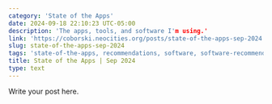 ```yaml
---
category: 'State of the Apps'
date: 2024-09-18 22:10:23 UTC-05:00
description: 'The apps, tools, and software I'm using.'
link: 'https://coborski.neocities.org/posts/state-of-the-apps-sep-2024'
slug: state-of-the-apps-sep-2024
tags: 'state-of-the-apps, recommendations, software, software-recommendations, about, post, draft, wip'
title: State of the Apps | Sep 2024
type: text
---
```

Write your post here.
